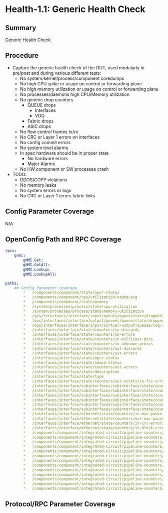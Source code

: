 # Health-1.1: Generic Health Check

## Summary

Generic Health Check

## Procedure

*   Capture the generic health check of the DUT, used modularly in pre/post and during various different tests:
    *   No system/kernel/process/component coredumps
    *   No high CPU spike or usage on control or forwarding plane
    *   No high memory utilization or usage on control or forwarding plane
    *   No processes/daemons high CPU/Memory utilization
    *   No generic drop counters
        *   QUEUE drops
            *   Interfaces
            *   VOQ
        *   Fabric drops
        *   ASIC drops
    *   No flow control frames tx/rx
    *   No CRC or Layer 1 errors on interfaces
    *   No config commit errors
    *   No system level alarms
    *   In spec hardware should be in proper state
        *   No hardware errors
        *   Major Alarms
    *   No HW component or SW processes crash
*   TODO:
    *   DDOS/COPP violations
    *   No memory leaks
    *   No system errors or logs
    *   No CRC or Layer 1 errors fabric links

## Config Parameter Coverage

N/A

## OpenConfig Path and RPC Coverage

```yaml
rpcs:
    gnmi:
        gNMI.Get:
        gNMI.GetAll:
        gNMI.Lookup:
        gNMI.LookupAll:

paths:
    ## Config Parameter coverage
        *   /components/component/state/oper-status
        *   /components/component/cpu/utilization/state/avg
        *   /components/component/state/memory
        *   /system/processes/process/state/cpu-utilization
        *   /system/processes/process/state/memory-utilization
        *   /qos/interfaces/interface/input/queues/queue/state/dropped-pkts
        *   /qos/interfaces/interface/output/queues/queue/state/dropped-pkts
        *   /qos/interfaces/interface/input/virtual-output-queues/voq-interface/queues/queue/state/dropped-pkts
        *   /interfaces/interface/state/counters/in-discards
        *   /interfaces/interface/state/counters/in-errors
        *   /interfaces/interface/state/counters/in-multicast-pkts
        *   /interfaces/interface/state/counters/in-unknown-protos
        *   /interfaces/interface/state/counters/out-discards
        *   /interfaces/interface/state/counters/out-errors
        *   /interfaces/interface/state/oper-status
        *   /interfaces/interface/state/admin-status
        *   /interfaces/interface/state/counters/out-octets
        *   /interfaces/interface/state/description
        *   /interfaces/interface/state/type
        *   /interfaces/interface/state/counters/out-octets/in-fcs-errors
        *   /interfaces/interface/subinterfaces/subinterface/state/counters/in-discards
        *   /interfaces/interface/subinterfaces/subinterface/state/counters/in-errors
        *   /interfaces/interface/subinterfaces/subinterface/state/counters/in-unknown-protos
        *   /interfaces/interface/subinterfaces/subinterface/state/counters/out-discards
        *   /interfaces/interface/subinterfaces/subinterface/state/counters/out-errors
        *   /interfaces/interface/subinterfaces/subinterface/state/counters/out-octets/in-fcs-errors
        *   /interfaces/interface/ethernet/state/counters/in-mac-pause-frames
        *   /interfaces/interface/ethernet/state/counters/out-mac-pause-frames
        *   /interfaces/interface/ethernet/state/counters/in-crc-errors
        *   /interfaces/interface/ethernet/state/counters/in-block-errors
        *   /components/component/integrated-circuit/pipeline-counters/drop/lookup-block/state/acl-drops
        *   /components/component/integrated-circuit/pipeline-counters/drop/lookup-block/state/forwarding-policy
        *   /components/component/integrated-circuit/pipeline-counters/drop/lookup-block/state/fragment-total-drops
        *   /components/component/integrated-circuit/pipeline-counters/drop/lookup-block/state/incorrect-software-state
        *   /components/component/integrated-circuit/pipeline-counters/drop/lookup-block/state/invalid-packet
        *   /components/component/integrated-circuit/pipeline-counters/drop/lookup-block/state/no-label
        *   /components/component/integrated-circuit/pipeline-counters/drop/lookup-block/state/no-nexthop
        *   /components/component/integrated-circuit/pipeline-counters/drop/lookup-block/state/no-route
        *   /components/component/integrated-circuit/pipeline-counters/drop/lookup-block/state/rate-limit
        *   /components/component/integrated-circuit/pipeline-counters/drop/interface-block/state/in-drops
        *   /components/component/integrated-circuit/pipeline-counters/drop/interface-block/state/out-drops
        *   /components/component/integrated-circuit/pipeline-counters/drop/interface-block/state/oversubscription
        *   /components/component/integrated-circuit/pipeline-counters/drop/fabric-block/state/lost-packets


```

## Protocol/RPC Parameter Coverage